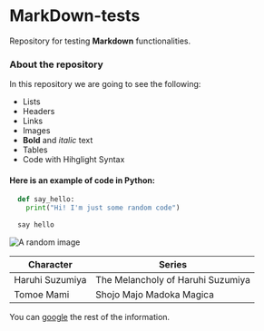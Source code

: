 # MarkDown-tests
Repository for testing **Markdown** functionalities.

### About the repository
In this repository we are going to see the following:
* Lists
* Headers
* Links
* Images
* **Bold** and _italic_ text
* Tables
* Code with Hihglight Syntax


#### Here is an example of code in Python:
```python
  def say_hello:
    print("Hi! I'm just some random code")
   
  say hello
```
  
![A random image](http://tekeremata.org/wp-content/uploads/2014/04/tumblr_static_computer_game_anime.gif)

Character | Series
----------|--------
Haruhi Suzumiya | The Melancholy of Haruhi Suzumiya
Tomoe Mami | Shojo Majo Madoka Magica
  
You can [google](http://google.com) the rest of the information.
  



